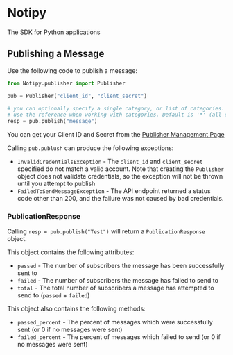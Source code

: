 # Notipy
The SDK for Python applications

## Publishing a Message
Use the following code to publish a message:

```python
from Notipy.publisher import Publisher

pub = Publisher("client_id", "client_secret")

# you can optionally specify a single category, or list of categories.
# use the reference when working with categories. Default is '*' (all categories)
resp = pub.publish("message")
```

You can get your Client ID and Secret from the [Publisher Management Page](https://notifi.pythonanywhere.com/notifi/publishers)

Calling `pub.publush` can produce the following exceptions:
- `InvalidCredentialsException` - The `client_id` and `client_secret` specified do not match a valid account. Note that creating the `Publisher` object does not validate credentials, so the exception will not be thrown until you attempt to publish 
- `FailedToSendMessageException` - The API endpoint returned a status code other than 200, and the failure was not caused by bad credentials.

### PublicationResponse
Calling `resp = pub.publish("Test")` will return a `PublicationResponse` object. 

This object contains the following attributes:
- `passed` - The number of subscribers the message has been successfully sent to
- `failed` - The number of subscribers the message has failed to send to
- `total` - The total number of subscribers a message has attempted to send to (`passed` + `failed`)

This object also contains the following methods:
- `passed_percent` - The percent of messages which were successfully sent (or 0 if no messages were sent)
- `failed_percent` - The percent of messages which failed to send (or 0 if no messages were sent)
